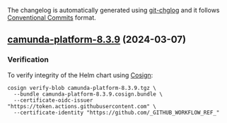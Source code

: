 The changelog is automatically generated using [git-chglog](https://github.com/git-chglog/git-chglog)
and it follows [Conventional Commits](https://www.conventionalcommits.org/en/v1.0.0/) format.


<a name="camunda-platform-8.3.9"></a>
## [camunda-platform-8.3.9](https://github.com/camunda/camunda-platform-helm/compare/camunda-platform-8.3.8...camunda-platform-8.3.9) (2024-03-07)

### Verification

To verify integrity of the Helm chart using [Cosign](https://docs.sigstore.dev/signing/quickstart/):

```shell
cosign verify-blob camunda-platform-8.3.9.tgz \
  --bundle camunda-platform-8.3.9.cosign.bundle \
  --certificate-oidc-issuer "https://token.actions.githubusercontent.com" \
  --certificate-identity "https://github.com/_GITHUB_WORKFLOW_REF_"
```
